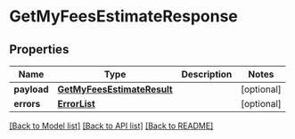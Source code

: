 # GetMyFeesEstimateResponse

## Properties
Name | Type | Description | Notes
------------ | ------------- | ------------- | -------------
**payload** | [**GetMyFeesEstimateResult**](GetMyFeesEstimateResult.md) |  | [optional] 
**errors** | [**ErrorList**](ErrorList.md) |  | [optional] 

[[Back to Model list]](../README.md#documentation-for-models) [[Back to API list]](../README.md#documentation-for-api-endpoints) [[Back to README]](../README.md)

